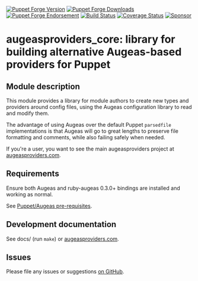 [![Puppet Forge Version](http://img.shields.io/puppetforge/v/herculesteam/augeasproviders_core.svg)](https://forge.puppetlabs.com/herculesteam/augeasproviders_core)
[![Puppet Forge Downloads](http://img.shields.io/puppetforge/dt/herculesteam/augeasproviders_core.svg)](https://forge.puppetlabs.com/herculesteam/augeasproviders_core)
[![Puppet Forge Endorsement](https://img.shields.io/puppetforge/e/herculesteam/augeasproviders_core.svg)](https://forge.puppetlabs.com/herculesteam/augeasproviders_core)
[![Build Status](https://img.shields.io/travis/hercules-team/augeasproviders_core/master.svg)](https://travis-ci.org/hercules-team/augeasproviders_core)
[![Coverage Status](https://img.shields.io/coveralls/hercules-team/augeasproviders_core.svg)](https://coveralls.io/r/hercules-team/augeasproviders_core)
[![Sponsor](https://img.shields.io/badge/%E2%99%A5-Sponsor-hotpink.svg)](https://github.com/sponsors/raphink)

# augeasproviders\_core: library for building alternative Augeas-based providers for Puppet

## Module description

This module provides a library for module authors to create new types and
providers around config files, using the Augeas configuration library to read
and modify them.

The advantage of using Augeas over the default Puppet `parsedfile`
implementations is that Augeas will go to great lengths to preserve file
formatting and comments, while also failing safely when needed.

If you're a user, you want to see the main augeasproviders project at
[augeasproviders.com](http://augeasproviders.com).

## Requirements

Ensure both Augeas and ruby-augeas 0.3.0+ bindings are installed and working as
normal.

See [Puppet/Augeas pre-requisites](http://docs.puppetlabs.com/guides/augeas.html#pre-requisites).

## Development documentation

See docs/ (run `make`) or [augeasproviders.com](http://augeasproviders.com/documentation/).

## Issues

Please file any issues or suggestions [on GitHub](https://github.com/hercules-team/augeasproviders_core/issues).
